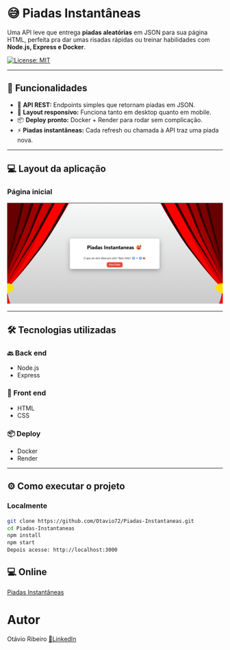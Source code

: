 # 😅 Piadas Instantâneas

Uma API leve que entrega **piadas aleatórias** em JSON para sua página HTML, perfeita pra dar umas risadas rápidas ou treinar habilidades com **Node.js, Express e Docker**.

[![License: MIT](https://img.shields.io/badge/License-MIT-green.svg)](https://github.com/Otavio72/Piadas-Instantaneas/blob/main/LICENSE)  

---

## 🚀 Funcionalidades

- 📩 **API REST:** Endpoints simples que retornam piadas em JSON.  
- 📱 **Layout responsivo:** Funciona tanto em desktop quanto em mobile.  
- 📦 **Deploy pronto:** Docker + Render para rodar sem complicação.  
- ⚡ **Piadas instantâneas:** Cada refresh ou chamada à API traz uma piada nova.

---

## 💻 Layout da aplicação

### Página inicial
![Página Inicial](assets/PiadasInstantaneas.png)

---

## 🛠 Tecnologias utilizadas

### 🔙 Back end
- Node.js  
- Express

### 🎨 Front end
- HTML  
- CSS

### 📦 Deploy
- Docker  
- Render

---

## ⚙️ Como executar o projeto

### Localmente
```bash
git clone https://github.com/Otavio72/Piadas-Instantaneas.git
cd Piadas-Instantaneas
npm install
npm start
Depois acesse: http://localhost:3000
```

## 💻 Online
[Piadas Instantâneas](https://piadas-instantaneas.onrender.com)

# Autor
Otávio Ribeiro
[🔗LinkedIn](https://www.linkedin.com/in/otávio-ribeiro-57a359197)
